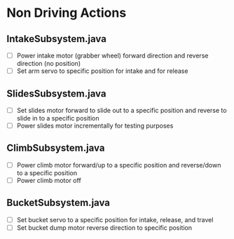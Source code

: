 # Non Driving Actions

## IntakeSubsystem.java
- [ ] Power intake motor (grabber wheel) forward direction and reverse direction (no position)
- [ ] Set arm servo to specific position for intake and for release

## SlidesSubsystem.java
- [ ] Set slides motor forward to slide out to a specific position and reverse to slide in to a specific position 
- [ ] Power slides motor incrementally for testing purposes

## ClimbSubsystem.java
- [ ] Power climb motor forward/up to a specific position and reverse/down to a specific position
- [ ] Power climb motor off

## BucketSubsystem.java
- [ ] Set bucket servo to a specific position for intake, release, and travel
- [ ] Set bucket dump motor reverse direction to specific position